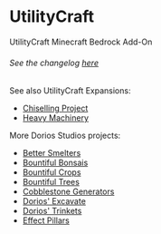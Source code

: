 # UtilityCraft
UtilityCraft Minecraft Bedrock Add-On

###### See the changelog [here](./changelog.md)

See also UtilityCraft Expansions:

- [Chiselling Project](https://github.com/Kauziin/UC-Extra-Content/tree/main/Chiseling%20Project)
- [Heavy Machinery](#)

More Dorios Studios projects:

- [Better Smelters](https://www.curseforge.com/minecraft-bedrock/addons/better-smelters/files?page=1&pageSize=20&showAlphaFiles=hide)
- [Bountiful Bonsais](https://www.curseforge.com/minecraft-bedrock/addons/bountiful-bonsais/files?page=1&pageSize=20&showAlphaFiles=hide)
- [Bountiful Crops](https://www.curseforge.com/minecraft-bedrock/addons/bountiful-crops/files?page=1&pageSize=20&showAlphaFiles=hide)
- [Bountiful Trees](https://www.curseforge.com/minecraft-bedrock/addons/bountiful-trees/files?page=1&pageSize=20&showAlphaFiles=hide)
- [Cobblestone Generators](https://www.curseforge.com/minecraft-bedrock/addons/cobblestone-generators/files?page=1&pageSize=20&showAlphaFiles=hide)
- [Dorios' Excavate](https://www.curseforge.com/minecraft-bedrock/addons/dorios-excavate/files?page=1&pageSize=20&showAlphaFiles=hide)
- [Dorios' Trinkets](https://www.curseforge.com/minecraft-bedrock/addons/dorios-trinkets/files?page=1&pageSize=20&showAlphaFiles=hide)
- [Effect Pillars](https://www.curseforge.com/minecraft-bedrock/addons/effect-pillars/files?page=1&pageSize=20&showAlphaFiles=hide)
